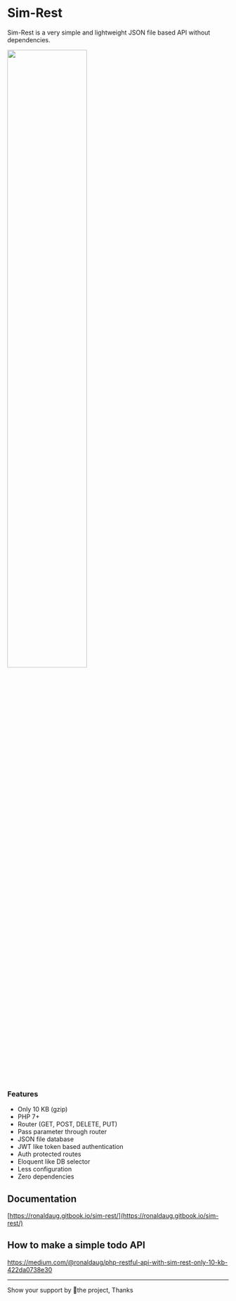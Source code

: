 # Sim-Rest 
Sim-Rest is a very simple and lightweight JSON file based API without dependencies. 

<img src="https://user-images.githubusercontent.com/33022876/78574189-a8534380-784f-11ea-9712-47241dbf40d7.png" width="60%">

### Features
- Only 10 KB (gzip)
- PHP 7+
- Router (GET, POST, DELETE, PUT)
- Pass parameter through router
- JSON file database
- JWT like token based authentication
- Auth protected routes
- Eloquent like DB selector
- Less configuration
- Zero dependencies

## Documentation
[https://ronaldaug.gitbook.io/sim-rest/](https://ronaldaug.gitbook.io/sim-rest/)

## How to make a simple todo API
https://medium.com/@ronaldaug/php-restful-api-with-sim-rest-only-10-kb-422da0738e30

--------

Show your support by 🌟the project, Thanks
